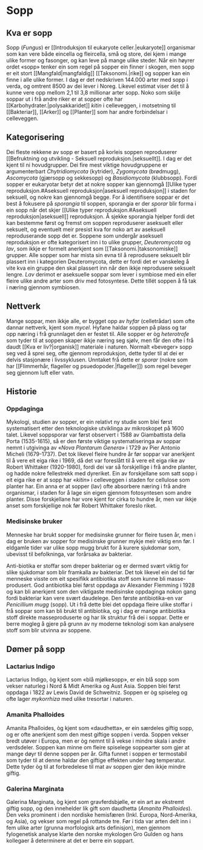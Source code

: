 # Sopp

## Kva er sopp
Sopp (_Fungus_) er [[Introduksjon til eukaryote celler.|eukaryote]] organismar som kan vere både eincella og fleircella, små og store, dei kjem i mange ulike former og fasonger, og kan leve på mange ulike steder. Når ein høyrer ordet «sopp» tenker ein som regel på sopper ein finner i skogen, men sopp er eit stort [[Mangfald|mangfaldig]] [[Taksonomi.|rike]] og sopper kan ein finne i alle ulike former. I dag er det nedskriven 144.000 arter med sopp i verda, og omtrent 8500 av dei lever i Noreg.  Likevel estimat viser det til å kunne vere opp mellom 2,1 til 3,8 millionar arter sopp. Noko som skilje soppar ut i frå andre riker er at sopper ofte har [[Karbohydrater.|polysakkaridet]] _kitin_ i celleveggen, i motsetning til [[Bakteriar]], [[Arker]] og [[Planter]] som har andre forbindelsar i celleveggen. 


## Kategorisering
Dei fleste rekkene av sopp er basert på korleis soppen reproduserer [[Befruktning og utvikling - Seksuell reproduksjon.|seksuellt]]. I dag er det kjent til ni hovudgrupper.  Dei fire mest viktige hovudgruppene er argumenterbart *Chytridiomycota* (kytrider), *Zygomycota* (brødmugg), *Ascomycota* (gjærsopp og sekkesopp) og *Basidiomycota* (klubbsopp). Fordi sopper er eukaryotar betyr det at nokre sopper kan gjennomgå [[Ulike typer reproduksjon.#Aseksuell reproduksjon|aseksuell reproduksjon]] i staden for seksuell, og nokre kan gjennomgå begge. For å identifisere soppar er det best å fokusere på _sporangia_ til soppen, sporangia er der *sporar* blir forma i ein sopp når det skjer [[Ulike typer reproduksjon.#Aseksuell reproduksjon|aseksuell]] reproduksjon. Å sjekke sporangia hjelper fordi det kan bestemme først og fremst om soppen reproduserer aseksuelt eller seksuelt, og eventuelt meir presist kva for noko art av aseksuell reproduserande sopp det er.  Soppene som undergår aseksuell reproduksjon er ofte kategorisert inn i to ulike grupper, _Deuteromycota_ og _lav_, som ikkje er formelt anerkjent som [[Taksonomi.|taksonomiske]] grupper. Alle sopper som har mista sin evna til å reprodusere seksuelt blir plassert inn i kategorien Deuteromycota, dette er fordi det er vanskeleg å vite kva ein gruppe den skal plassert inn når den ikkje reprodusere seksuelt lengre. _Lav_ derimot er aseksuelle soppar som lever i symbiose med ein eller fleire ulike andre arter som driv med fotosyntese. Dette tillét soppen å få tak i næring gjennom symbiosen. 

## Nettverk
Mange soppar, men ikkje alle, er bygget opp av _hyfar_ (celletrådar) som ofte dannar nettverk, kjent som _mycel_. Hyfane haldar soppen på plass og tar opp næring i frå grunnlaget den er festet til. Alle sopper er òg *heterotrofe* som tyder til at soppen skaper ikkje næring seg sjølv, men får den ofte i frå daudt [[Kva er liv?|organisk]] materiale i naturen. Normalt «beveger» sopp seg ved å sprei seg, ofte gjennom reproduksjon, dette tyder til at dei er delvis stasjonære i livssyklusen. Unntaket frå dette er *sporar* (nokre som har [[Flimmerhår, flageller og psuedopoder.|flageller]]) som regel beveger seg gjennom luft eller vatn.

## Historie
### Oppdaginga
Mykologi, studien av sopper, er ein relativt ny studie som blei først systematisert etter den teknologiske utviklinga av mikroskopet på 1600 talet. Likevel soppsporar var først observert i 1588 av Giambattista della Porta (1535-1615), så er den første viktige systematiseringa av soppar nemnt i utgivinga av «_Nova Plantarum Genera»_ i 1729 av Pier Antonio Micheli (1679-1737). Det tok likevel fleire hundre år før soppar var anerkjent til å vere eit eiga rike i 1969, då det var foreslått til å vere eit eiga rike av Robert Whittaker (1920-1980), fordi dei var så forskjellige i frå andre planter, og hadde nokre fellestrekk med dyreriket. Ein av forskjellane som satt sopp i eit eiga rike er at sopp har «*kitin*» i celleveggen i staden for cellulose som planter har. Ein anna er at sopper (lav) ofte absorbere næring i frå andre organismar, i staden for å lage sin eigen gjennom fotosyntesen som andre planter. Disse forskjellane har vore kjent for cirka to hundre år, men var ikkje anset som forskjellige nok før Robert Whittaker foreslo riket.

### Medisinske bruker
Menneske har brukt sopper for medisinske grunner for fleire tusen år, men i dag er bruken av sopper for medisinske grunner mykje meir viktig enn før. I eldgamle tider var ulike sopp mugg brukt for å kurere sjukdomar som, ubevisst til befolkninga, var forårsaka av bakteriar.

Anti-biotika er stoffar som dreper bakteriar og er dermed svært viktig for slike sjukdomar som blir framkalla av bakteriar. Det tok likevel ein del tid før menneske visste om eit spesifikk antibiotika stoff som kunne bli masse-produsert. God antibiotika blei først oppdaga av Alexander Flemming i 1928 og kan bli anerkjent som den viktigaste medisinske oppdaginga nokon gang fordi bakteriar kan vere svært daudelege. Den første antibiotika-en var _Penicillium mugg_ (sopp). Ut i frå dette blei det oppdaga fleire ulike stoffar i frå soppar som kan bli brukt til antibiotika, og i dag er mange antibiotika stoff direkte masseproduserte og har lik struktur frå dei i soppar. Dette er berre mogleg å gjere på grunn av ny moderne teknologi som kan analysere stoff som blir utvinna av soppene. 

## Dømer på sopp
### Lactarius Indigo
Lactarius Indigo, òg kjent som «blå mjølkesopp», er ein blå sopp som vekser naturleg i Nord & Midt Amerika og Aust Asia. Soppen blei først oppdaga i 1822 av Lewis David de Schweitniz. Soppen er òg spiseleg og ofte lager _mykorrhiza_ med ulike tresortar i naturen. 

### Amanita Phalloides
Amanita Phalloides, òg kjent som «daudhetta», er ein særdeles giftig sopp, og er ofte anerkjent som den mest giftige soppen i verda. Soppen vekser bredt utøver i Europa, men er òg nemnt til å vekse i mindre skala i andre verdsdeler. Soppen kan minne om fleire spiselege soppearter som gjer at mange døyr til denne soppen per år. Gifta funnet i soppen er termostabil som tyder til at denne haldar den giftige effekten under høg temperatur. Dette tyder òg til at forbredelese til mat av soppen gjer den ikkje mindre giftig.


### Galerina Marginata
Galerina Marginata, òg kjent som gravferdsbjølle, er ein art av ekstremt giftig sopp, og den innehelder lik gift som daudhetta (_Amanita Phalloides_). Den veks prominent i den nordiske hemisfæren (Inkl. Europa, Nord-Amerika, og Asia), og vekser som regel på rottande tre. Før i tida var arten delt inn i fem ulike arter (grunna morfologisk arts definisjon), men gjennom fylogenetisk analyse klarte den norske mykologen Gro Gulden og hans kollegaer å determinere at det er berre ein soppart.